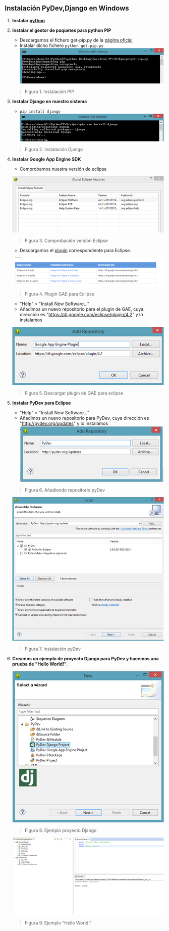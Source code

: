 Instalación PyDev,Django en Windows
-------------------------------------

1. **Instalar [python](https://www.python.org/downloads/)**

2. **Instalar el gestor de paquetes para python PIP**
   * Descargamos el fichero get-pip.py de la [página oficial](https://pip.pypa.io/en/latest/installing.html)
   * Instalar dicho fichero ```python get-pip.py```
   ![Figura1](Imagenes/Figura_1.png)

   > Figura 1. Instalación PIP

3. **Instalar Django en nuestro sistema**
   * ```pip install django```
   ![Figura2](Imagenes/Figura_2.png)

   > Figura 2. Instalación Django

4. **Instalar Google App Engine SDK**
   * Comprobamos nuestra versión de eclipse 
   
   ![Figura6](Imagenes/Figura_6.png)	 
   > Figura 3. Comprobación versión Eclipse
   * Descargamos el [plugin](https://developers.google.com/eclipse/docs/getting_started) correspondiente para Eclipse.

   ![Figura7](Imagenes/Figura_7.png)	
   > Figura 4. Plugin GAE para Eclipse
   * "Help" > "Install New Software..."
   *  Añadimos un nuevo repositorio para el plugin de GAE, cuya dirección es "https://dl.google.com/eclipse/plugin/4.2" y lo instalamos
   
   ![Figura8](Imagenes/Figura_8.png)
   > Figura 5. Descargar plugin de GAE para eclipse


5. **Instalar PyDev para Eclipse**
   * "Help" > "Install New Software..."
   * Añadimos un nuevo repositorio para PyDev, cuya dirección es "http://pydev.org/updates" y lo instalamos
   ![Figura3](Imagenes/Figura_3.png)
   > Figura 6. Añadiendo repositorio pyDev

   ![Figura4](Imagenes/Figura_4.png)
   > Figura 7. Instalación pyDev


6. **Creamos un ejemplo de proyecto Django para PyDev y hacemos una prueba de "Hello World!".**

    ![Figura5](Imagenes/Figura_5.png)
    > Figura 8. Ejemplo proyecto Django
 
 
    ![Figura9](Imagenes/Figura_9.png)
    > Figura 9. Ejemplo "Hello World!"


